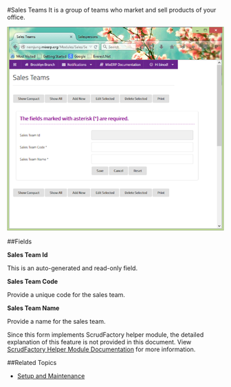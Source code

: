 #Sales Teams
It is a group of teams who market and sell products of your office.

![Sales Teams](images/sales-teams.png)

##Fields

**Sales Team Id**

This is an auto-generated and read-only field.

**Sales Team Code**

Provide a unique code for the sales team.

**Sales Team Name**

Provide a name for the sales team.

<div class="alert-box scrud radius">
    Since this form implements ScrudFactory helper module, the detailed explanation of this feature is not provided
    in this document. View <a href="../../core-concepts/scrud-factory.html">ScrudFactory Helper Module Documentation</a>
    for more information.
</div>

##Related Topics
* [Setup and Maintenance](../setup-and-maintenance.md)
